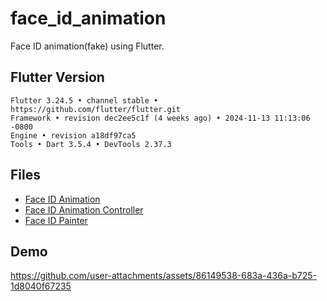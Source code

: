 # face_id_animation

Face ID animation(fake) using Flutter. 

## Flutter Version

```
Flutter 3.24.5 • channel stable • https://github.com/flutter/flutter.git
Framework • revision dec2ee5c1f (4 weeks ago) • 2024-11-13 11:13:06 -0800
Engine • revision a18df97ca5
Tools • Dart 3.5.4 • DevTools 2.37.3
```

## Files

- [Face ID Animation](lib/screens/face_id_animation_screen.dart)
- [Face ID Animation Controller](lib/screens/face_id_animation_controller.dart)
- [Face ID Painter](lib/screens/face_id_painter.dart)

## Demo

https://github.com/user-attachments/assets/86149538-683a-436a-b725-1d8040f67235

